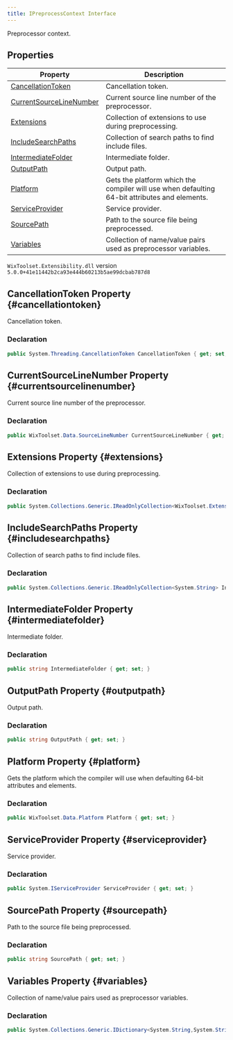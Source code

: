 ```yaml
---
title: IPreprocessContext Interface
---
```

Preprocessor context.
## Properties
| Property | Description |
| ------ | ----------- |
| [CancellationToken](#cancellationtoken) | Cancellation token. |
| [CurrentSourceLineNumber](#currentsourcelinenumber) | Current source line number of the preprocessor. |
| [Extensions](#extensions) | Collection of extensions to use during preprocessing. |
| [IncludeSearchPaths](#includesearchpaths) | Collection of search paths to find include files. |
| [IntermediateFolder](#intermediatefolder) | Intermediate folder. |
| [OutputPath](#outputpath) | Output path. |
| [Platform](#platform) | Gets the platform which the compiler will use when defaulting 64-bit attributes and elements. |
| [ServiceProvider](#serviceprovider) | Service provider. |
| [SourcePath](#sourcepath) | Path to the source file being preprocessed. |
| [Variables](#variables) | Collection of name/value pairs used as preprocessor variables. |
`WixToolset.Extensibility.dll` version `5.0.0+41e11442b2ca93e444b60213b5ae99dcbab787d8`
## CancellationToken Property {#cancellationtoken}
Cancellation token.
### Declaration
```cs
public System.Threading.CancellationToken CancellationToken { get; set; }
```
## CurrentSourceLineNumber Property {#currentsourcelinenumber}
Current source line number of the preprocessor.
### Declaration
```cs
public WixToolset.Data.SourceLineNumber CurrentSourceLineNumber { get; set; }
```
## Extensions Property {#extensions}
Collection of extensions to use during preprocessing.
### Declaration
```cs
public System.Collections.Generic.IReadOnlyCollection<WixToolset.Extensibility.IPreprocessorExtension> Extensions { get; set; }
```
## IncludeSearchPaths Property {#includesearchpaths}
Collection of search paths to find include files.
### Declaration
```cs
public System.Collections.Generic.IReadOnlyCollection<System.String> IncludeSearchPaths { get; set; }
```
## IntermediateFolder Property {#intermediatefolder}
Intermediate folder.
### Declaration
```cs
public string IntermediateFolder { get; set; }
```
## OutputPath Property {#outputpath}
Output path.
### Declaration
```cs
public string OutputPath { get; set; }
```
## Platform Property {#platform}
Gets the platform which the compiler will use when defaulting 64-bit attributes and elements.
### Declaration
```cs
public WixToolset.Data.Platform Platform { get; set; }
```
## ServiceProvider Property {#serviceprovider}
Service provider.
### Declaration
```cs
public System.IServiceProvider ServiceProvider { get; set; }
```
## SourcePath Property {#sourcepath}
Path to the source file being preprocessed.
### Declaration
```cs
public string SourcePath { get; set; }
```
## Variables Property {#variables}
Collection of name/value pairs used as preprocessor variables.
### Declaration
```cs
public System.Collections.Generic.IDictionary<System.String,System.String> Variables { get; set; }
```
